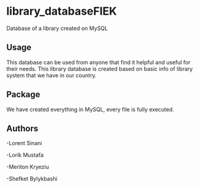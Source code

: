 # library_databaseFIEK
Database of a library created on MySQL


## Usage
This database can be used from anyone that find it helpful and useful for their needs.
This library database is created based on basic info of library system that we have in our country.

## Package
We have created everything in MySQL, every file is fully executed.

## Authors

-Lorent Sinani

-Lorik Mustafa
  
-Meriton Kryeziu
  
-Shefket Bylykbashi
